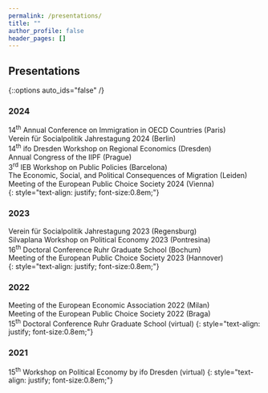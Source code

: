 ```yaml
---
permalink: /presentations/
title: ""
author_profile: false
header_pages: []
---
```

## Presentations
{::options auto_ids="false" /}

### 2024
14<sup>th</sup> Annual Conference on Immigration in OECD Countries (Paris)  
Verein für Socialpolitik Jahrestagung 2024 (Berlin)  
14<sup>th</sup> ifo Dresden Workshop on Regional Economics (Dresden)  
Annual Congress of the IIPF (Prague)  
3<sup>rd</sup> IEB Workshop on Public Policies (Barcelona)  
The Economic, Social, and Political Consequences of Migration (Leiden)   
Meeting of the European Public Choice Society 2024 (Vienna)    
{: style="text-align: justify; font-size:0.8em;"}

### 2023
Verein für Socialpolitik Jahrestagung 2023 (Regensburg)  
Silvaplana Workshop on Political Economy 2023 (Pontresina)  
16<sup>th</sup> Doctoral Conference Ruhr Graduate School (Bochum)  
Meeting of the European Public Choice Society 2023 (Hannover)  
{: style="text-align: justify; font-size:0.8em;"}

### 2022
Meeting of the European Economic Association 2022 (Milan)  
Meeting of the European Public Choice Society 2022 (Braga)  
15<sup>th</sup> Doctoral Conference Ruhr Graduate School (virtual)
{: style="text-align: justify; font-size:0.8em;"}

### 2021
15<sup>th</sup> Workshop on Political Economy by ifo Dresden (virtual)
{: style="text-align: justify; font-size:0.8em;"}
